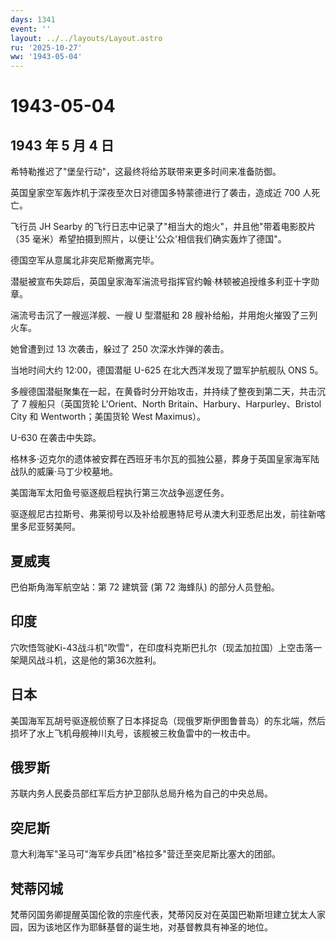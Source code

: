 ```yaml
---
days: 1341
event: ''
layout: ../../layouts/Layout.astro
ru: '2025-10-27'
ww: '1943-05-04'
---
```


# 1943-05-04

## 1943 年 5 月 4 日

希特勒推迟了"堡垒行动"，这最终将给苏联带来更多时间来准备防御。

英国皇家空军轰炸机于深夜至次日对德国多特蒙德进行了袭击，造成近 700
人死亡。

飞行员 JH Searby
的飞行日志中记录了"相当大的炮火"，并且他"带着电影胶片（35
毫米）希望拍摄到照片，以便让'公众'相信我们确实轰炸了德国"。

德国空军从意属北非突尼斯撤离完毕。

潜艇被宣布失踪后，英国皇家海军湍流号指挥官约翰·林顿被追授维多利亚十字勋章。

湍流号击沉了一艘巡洋舰、一艘 U 型潜艇和 28
艘补给船，并用炮火摧毁了三列火车。

她曾遭到过 13 次袭击，躲过了 250 次深水炸弹的袭击。

当地时间大约 12:00，德国潜艇 U-625 在北大西洋发现了盟军护航舰队 ONS 5。

多艘德国潜艇聚集在一起，在黄昏时分开始攻击，并持续了整夜到第二天，共击沉了
7 艘船只（英国货轮 L\'Orient、North Britain、Harbury、Harpurley、Bristol
City 和 Wentworth；美国货轮 West Maximus）。

U-630 在袭击中失踪。

格林多·迈克尔的遗体被安葬在西班牙韦尔瓦的孤独公墓，葬身于英国皇家海军陆战队的威廉·马丁少校墓地。

美国海军太阳鱼号驱逐舰启程执行第三次战争巡逻任务。

驱逐舰尼古拉斯号、弗莱彻号以及补给舰惠特尼号从澳大利亚悉尼出发，前往新喀里多尼亚努美阿。

## 夏威夷

巴伯斯角海军航空站：第 72 建筑营 (第 72 海蜂队) 的部分人员登船。

## 印度

穴吹悟驾驶Ki-43战斗机"吹雪"，在印度科克斯巴扎尔（现孟加拉国）上空击落一架飓风战斗机，这是他的第36次胜利。

## 日本

美国海军瓦胡号驱逐舰侦察了日本择捉岛（现俄罗斯伊图鲁普岛）的东北端，然后损坏了水上飞机母舰神川丸号，该舰被三枚鱼雷中的一枚击中。

## 俄罗斯

苏联内务人民委员部红军后方护卫部队总局升格为自己的中央总局。

## 突尼斯

意大利海军"圣马可"海军步兵团"格拉多"营迁至突尼斯比塞大的团部。

## 梵蒂冈城

梵蒂冈国务卿提醒英国伦敦的宗座代表，梵蒂冈反对在英国巴勒斯坦建立犹太人家园，因为该地区作为耶稣基督的诞生地，对基督教具有神圣的地位。